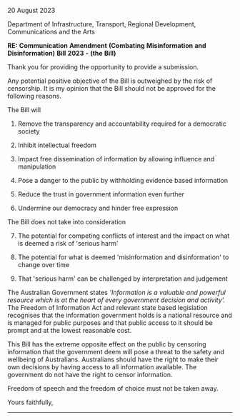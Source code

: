 20 August 2023

Department of Infrastructure, Transport, Regional Development, Communications and the Arts

**RE:** **Communication** **Amendment** **(Combating** **Misinformation** **and** **Disinformation)** **Bill** **2023** **-** **(the** **Bill)**

Thank you for providing the opportunity to provide a submission.

Any potential positive objective of the Bill is outweighed by the risk of censorship. It is my opinion that the
Bill should not be approved for the following reasons.

The Bill will

1) Remove the transparency and accountability required for a democratic society

2) Inhibit intellectual freedom

3) Impact free dissemination of information by allowing influence and manipulation

4) Pose a danger to the public by withholding evidence based information

5) Reduce the trust in government information even further

6) Undermine our democracy and hinder free expression

The Bill does not take into consideration

7) The potential for competing conflicts of interest and the impact on what is deemed a risk of 'serious
harm'

8) The potential for what is deemed 'misinformation and disinformation' to change over time

9) That 'serious harm' can be challenged by interpretation and judgement

The Australian Government states _'Information_ _is_ _a_ _valuable_ _and_ _powerful_ _resource_ _which_ _is_ _at_ _the_ _heart_ _of_
_every_ _government_ _decision_ _and_ _activity'._ The Freedom of Information Act and relevant state based legislation
recognises that the information government holds is a national resource and is managed for public purposes
and that public access to it should be prompt and at the lowest reasonable cost.

This Bill has the extreme opposite effect on the public by censoring information that the government deem
will pose a threat to the safety and wellbeing of Australians. Australians should have the right to make their
own decisions by having access to all information available. The government do not have the right to censor
information.

Freedom of speech and the freedom of choice must not be taken away.

Yours faithfully,


-----

